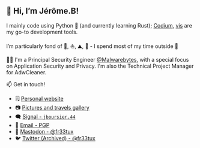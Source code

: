 ## 👋 Hi, I’m Jérôme.B!


I mainly code using Python 💙 (and currently learning Rust); [Codium](https://github.com/VSCodium/vscodium), [vis](https://github.com/martanne/vis) are my go-to development tools.

I’m particularly fond of 🚴, ⛵, ⛰️, 🥾 - I spend most of my time outside 🌅

🧑‍💼 I'm a Principal Security Engineer [@Malwarebytes](https://github.com/malwarebytes), with a special focus on Application Security and Privacy. I'm also the Technical Project Manager for AdwCleaner.


📫 Get in touch!
  - 🗒️ [Personal website](https://fr33tux.org)
  - :camera: [Pictures and travels gallery](https://pics.fr33tux.org)
  - 🗨️ [Signal - `jboursier.44`](https://signal.me/#eu/tmXBvYVlOnGina660xTkNEXPRcZ_-nnuhDCjM8xKC7Nsj53ifwxM4pZt0TQOtLhz)
  - 🔐 [Email - PGP](https://fr33tux.org/fr33tux.txt)
  - 🐘 [Mastodon - @fr33tux](https://mamot.fr/@fr33tux)
  - 🐦 [Twitter (Archived) - @fr33tux](https://twitter.com/fr33tux)
